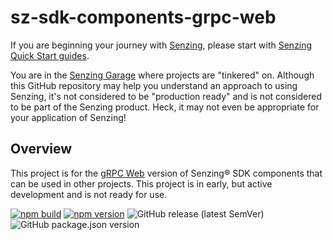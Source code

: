 # sz-sdk-components-grpc-web

If you are beginning your journey with
[Senzing](https://senzing.com/),
please start with
[Senzing Quick Start guides](https://docs.senzing.com/quickstart/).

You are in the
[Senzing Garage](https://github.com/senzing-garage)
where projects are "tinkered" on.
Although this GitHub repository may help you understand an approach to using Senzing,
it's not considered to be "production ready" and is not considered to be part of the Senzing product.
Heck, it may not even be appropriate for your application of Senzing!

## Overview

This project is for the [gRPC Web](https://github.com/grpc/grpc-web) version of Senzing&reg; SDK components that can be used in other projects. This project is in early, but active development and is not ready for use.


[![npm build](https://github.com/senzing-garage/sz-sdk-components-grpc-web/actions/workflows/npm-build.yaml/badge.svg)](https://github.com/senzing-garage/sz-sdk-components-grpc-web/actions/workflows/npm-build.yaml)
[![npm version](https://badge.fury.io/js/%40senzing%2Fsdk-components-grpc-web.svg)](https://badge.fury.io/js/%40senzing%2Fsz-sdk-components-grpc-web)
![GitHub release (latest SemVer)](https://img.shields.io/github/v/release/senzing/sz-sdk-components-grpc-web?color=%2300c4ff&logo=latest%20tag)
![GitHub package.json version](https://img.shields.io/github/package-json/v/senzing/sz-sdk-components-grpc-web?color=orange&logo=latest&logoColor=blue)